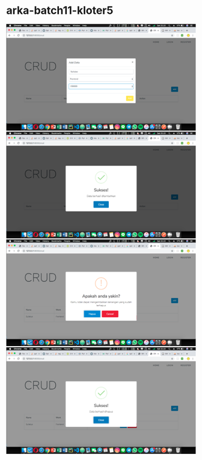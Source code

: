 # arka-batch11-kloter5

![alt text](https://github.com/moronkids/arka-batch11-kloter5/blob/master/screenshot/Screen%20Shot%202019-07-27%20at%2022.22.01.png)
![alt text](https://github.com/moronkids/arka-batch11-kloter5/blob/master/screenshot/Screen%20Shot%202019-07-27%20at%2022.22.08.png)
![alt text](https://github.com/moronkids/arka-batch11-kloter5/blob/master/screenshot/Screen%20Shot%202019-07-27%20at%2022.22.15.png)
![alt text](https://github.com/moronkids/arka-batch11-kloter5/blob/master/screenshot/Screen%20Shot%202019-07-27%20at%2022.22.19.png)
